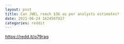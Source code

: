 ```yaml
--- 
layout: post 
title: Can JWEL reach $36 as per analysts estimates? 
date: 2021-06-24 1624567927 
categories: reddit 
--- 
```

https://redd.it/o79raq